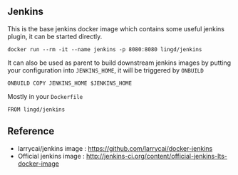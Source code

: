 ## Jenkins ##

This is the base jenkins docker image which contains some useful jenkins plugin, it can be started directly.

	docker run --rm -it --name jenkins -p 8080:8080 lingd/jenkins

It can also be used as parent to build downstream jenkins images by putting your configuration into `JENKINS_HOME`, it will be triggered by `ONBUILD`

	ONBUILD COPY JENKINS_HOME $JENKINS_HOME
Mostly in your `Dockerfile`

	FROM lingd/jenkins

## Reference ##

* larrycai/jenkins image : https://github.com/larrycai/docker-jenkins
* Official jenkins image : http://jenkins-ci.org/content/official-jenkins-lts-docker-image
